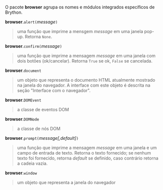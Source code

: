 O pacote **browser** agrupa os nomes e módulos integrados específicos
de Brython.

**browser**.`alert(`_message_`)`

> uma função que imprime a mensgem _message_ em uma janela
> pop-up. Retorna `None`.

**browser**.`confirm(`_message_`)`

> uma função que imprime a mensagem _message_ em uma janela com dois
> botões (ok/cancelar). Retorna `True` se ok, `False` se cancelada.

**browser**.`document`

> um objeto que representa o documento HTML atualmente mostrado na
> janela do navegador. A interface com este objeto é descrita na seção
> "Interface com o navegador".

**browser**.`DOMEvent`

> a classe de eventos DOM

**browser**.`DOMNode`

> a classe de nós DOM

**browser**.`prompt(`_message[,default]_`)`

> uma função que imprime a mensagem _message_ em uma janela e um campo
> de entrada de texto. Retorna o texto fornecido; se nenhum texto foi
> fornecido, retorna _default_ se definido, caso contrário retorna a
> cadeia vazia.

**browser**.`window`

> um objeto que representa a janela do navegador


